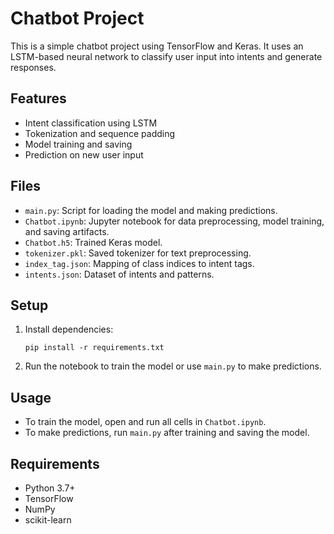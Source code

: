 # Chatbot Project

This is a simple chatbot project using TensorFlow and Keras. It uses an LSTM-based neural network to classify user input into intents and generate responses.

## Features
- Intent classification using LSTM
- Tokenization and sequence padding
- Model training and saving
- Prediction on new user input

## Files
- `main.py`: Script for loading the model and making predictions.
- `Chatbot.ipynb`: Jupyter notebook for data preprocessing, model training, and saving artifacts.
- `Chatbot.h5`: Trained Keras model.
- `tokenizer.pkl`: Saved tokenizer for text preprocessing.
- `index_tag.json`: Mapping of class indices to intent tags.
- `intents.json`: Dataset of intents and patterns.

## Setup
1. Install dependencies:
   ```
   pip install -r requirements.txt
   ```
2. Run the notebook to train the model or use `main.py` to make predictions.

## Usage
- To train the model, open and run all cells in `Chatbot.ipynb`.
- To make predictions, run `main.py` after training and saving the model.

## Requirements
- Python 3.7+
- TensorFlow
- NumPy
- scikit-learn

